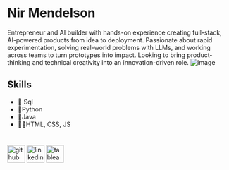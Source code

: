 # Nir Mendelson
Entrepreneur and AI builder with hands-on experience creating full-stack, AI-powered products from idea to deployment. Passionate about rapid experimentation, solving real-world problems with LLMs, and working across teams to turn prototypes into impact. Looking to bring product-thinking and technical creativity into an innovation-driven role.
![image](https://github.com/user-attachments/assets/1d6a4a5e-5bdc-4e66-b53e-3af121e4c96e)


## Skills
* 🧩 Sql
* 🐍Python
* 🍵Java
* 👨‍💻HTML, CSS, JS

# 
[<img src='https://cdn.jsdelivr.net/npm/simple-icons@3.0.1/icons/github.svg' alt='github' height='40'>](https://github.com/NirMendelson)  [<img src='https://cdn.jsdelivr.net/npm/simple-icons@3.0.1/icons/linkedin.svg' alt='linkedin' height='40'>](https://www.linkedin.com/in/https://www.linkedin.com/in/nirmendelson//)  [<img src='https://cdn.jsdelivr.net/npm/simple-icons@3.0.1/icons/tableau.svg' alt='tableau' height='40'>](https://public.tableau.com/app/profile/nir.mendelson)  
